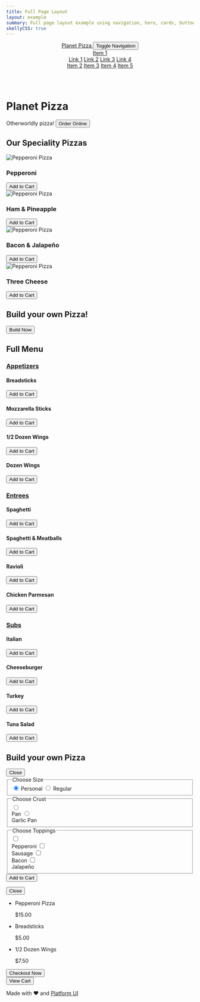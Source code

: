 ```yaml
---
title: Full Page Layout
layout: example
summary: Full page layout example using navigation, hero, cards, buttons, accordions, modals, and drawers.
skellyCSS: true
---
```



<header class="site-menu-wrapper px-3 background--black" style="height:100px">
  <a href="#" class="site-logo text--white text--size-lg flex h-100 flex flex--align-center">
    Planet Pizza
  </a>
  <button class="site-menu-mobile-action px-4 text--white">
    <span class="sr-only">Toggle Navigation</span>
    <i aria-hidden="true" focusable="false" class="pi-menu pi-xl"></i>
  </button>
  <nav class="site-menu text--white">
    <div class="dropdown">
      <a href="#" class="site-menu__item dropdown__trigger h-100">
        Item 1 
        <i class="ml-1 pi-angle-down" aria-hidden="true"></i>
      </a>
      <div class="dropdown__content">
        <a href="#" class="dropdown__content-item">Link 1</a>
        <a href="#" class="dropdown__content-item">Link 2</a>
        <a href="#" class="dropdown__content-item">Link 3</a>
        <a href="#" class="dropdown__content-item">Link 4</a>
      </div>
    </div>
    <a href="#" class="site-menu__item h-100">Item 2</a>
    <a href="#" class="site-menu__item h-100">Item 3</a>
    <a href="#" class="site-menu__item h-100">Item 4</a>
    <a href="#" class="site-menu__item h-100">Item 5</a>
  </nav>
</header>

<div
  class="background-image" 
  data-gradient-direction="to top"
  data-gradient-stop="transparent" 
  data-background-image="https://images.unsplash.com/photo-1590947132387-155cc02f3212?ixlib=rb-1.2.1&ixid=MnwxMjA3fDB8MHxwaG90by1wYWdlfHx8fGVufDB8fHx8&auto=format&fit=crop&w=1170&q=80">
    <div class="background--black-a80 text--center py-4">
      <h1 class="text--size-3xl text--white text--bold">Planet Pizza</h1>
      <span class="text--white flex flex--justify-center text--size-lg">Otherworldly pizza!</span>
      <button class="button button--salmon text--white button--lg my-4 hover-scale">
        <span class="flex flex--align-center">
        <i class='pi-touch mr-2'></i>
        Order Online
        </span>
      </button>
      <p class="m-0">
        <i class="pi-angle-down text--white text--size-xl" aria-hidden="true"></i>
      </p>
     </div>
</div>

<div class="block-container mx-5 mt-5 mb-3">
  <h2 class="text--bold">Our Speciality Pizzas</h2>
</div>

<div class="block-container cards mx-5 pb-4">
  <div class="block tablet-up-6 laptop-up-3 p-2">
    <div class="card hover-shadow hover-scale">
      <img class="card__image" src="https://images.unsplash.com/photo-1584782930699-383ed067a486?ixlib=rb-1.2.1&ixid=MnwxMjA3fDB8MHxwaG90by1wYWdlfHx8fGVufDB8fHx8&auto=format&fit=crop&w=880&q=80" alt="Pepperoni Pizza" />
      <div class="card__content">
        <h3>Pepperoni</h3>
        <p class="skeleton" data-lines="5" role="presentation"></p>
        <button class="button button--salmon text--white">Add to Cart</button>
      </div> 
    </div>
  </div>
  <div class="block tablet-up-6 laptop-up-3 p-2">
    <div class="card hover-shadow hover-scale">
      <img class="card__image" src="https://images.unsplash.com/photo-1584782930699-383ed067a486?ixlib=rb-1.2.1&ixid=MnwxMjA3fDB8MHxwaG90by1wYWdlfHx8fGVufDB8fHx8&auto=format&fit=crop&w=880&q=80" alt="Pepperoni Pizza" />
      <div class="card__content">
        <h3>Ham & Pineapple</h3>
        <p class="skeleton" data-lines="5" role="presentation"></p>
        <button class="button button--salmon text--white">Add to Cart</button>
      </div> 
    </div>
  </div>
  <div class="block tablet-up-6 laptop-up-3 p-2">
    <div class="card hover-shadow hover-scale">
      <img class="card__image" src="https://images.unsplash.com/photo-1584782930699-383ed067a486?ixlib=rb-1.2.1&ixid=MnwxMjA3fDB8MHxwaG90by1wYWdlfHx8fGVufDB8fHx8&auto=format&fit=crop&w=880&q=80" alt="Pepperoni Pizza" />
      <div class="card__content">
        <h3>Bacon & Jalapeño</h3>
        <p class="skeleton" data-lines="5" role="presentation"></p>
        <button class="button button--salmon text--white">Add to Cart</button>
      </div> 
    </div>
  </div>
  <div class="block tablet-up-6 laptop-up-3 p-2">
    <div class="card hover-shadow hover-scale">
      <img class="card__image" src="https://images.unsplash.com/photo-1584782930699-383ed067a486?ixlib=rb-1.2.1&ixid=MnwxMjA3fDB8MHxwaG90by1wYWdlfHx8fGVufDB8fHx8&auto=format&fit=crop&w=880&q=80" alt="Pepperoni Pizza" />
      <div class="card__content">
        <h3>Three Cheese</h3>
        <p class="skeleton" data-lines="5" role="presentation"></p>
        <button class="button button--salmon text--white">Add to Cart</button>
      </div> 
    </div>
  </div>
</div>

<div class="px-3 py-6 text--center background--black-a80">
  <div class="block-container flex--justify-center mx-5">
    <div class="block block-8 text-black">
      <h2 class="text--white text--bold">Build your own Pizza!</h2>
      <button class="button button--salmon text--white button--lg modal__open hover-scale" data-modal="default-modal">Build Now</button>
    </div>
  </div>
</div>

<div class="block-container mx-5 pt-5">
  <h2 class="text--bold">Full Menu</h2>
</div>
<div class="block-container mx-5 pb-4">
  <div class="accordion block-12">
    <a href="#" class="accordion__header px-2 py-2 flex--justify-between flex--align-center">
      <h3 class="m-0 p-0">Appetizers</h3>
      <i class="pi-angle-down accordion__icon text--size-lg"></i>
    </a>
    <div class="accordion__content">
      <div class="block-container">
        <div class="block tablet-up-6 laptop-up-3 p-2">
          <div class="card">
            <div class="card__content">
              <h4>Breadsticks</h4>
              <p class="skeleton" data-lines="5" role="presentation"></p>
              <button class="button button--salmon text--white">Add to Cart</button>
            </div> 
          </div>
        </div>
        <div class="block tablet-up-6 laptop-up-3 p-2">
          <div class="card">
            <div class="card__content">
              <h4>Mozzarella Sticks</h4>
              <p class="skeleton" data-lines="5" role="presentation"></p>
              <button class="button button--salmon text--white">Add to Cart</button>
            </div> 
          </div>
        </div>
        <div class="block tablet-up-6 laptop-up-3 p-2">
          <div class="card">
            <div class="card__content">
              <h4>1/2 Dozen Wings</h4>
              <p class="skeleton" data-lines="5" role="presentation"></p>
              <button class="button button--salmon text--white">Add to Cart</button>
            </div> 
          </div>
        </div>
        <div class="block tablet-up-6 laptop-up-3 p-2">
          <div class="card">
            <div class="card__content">
              <h4>Dozen Wings</h4>
              <p class="skeleton" data-lines="5" role="presentation"></p>
              <button class="button button--salmon text--white">Add to Cart</button>
            </div> 
          </div>
        </div>
      </div>
    </div>
  </div>
  <div class="accordion block-12">
    <a href="#" class="accordion__header px-2 py-2 flex--justify-between flex--align-center">
      <h3 class="m-0 p-0">Entrees</h3>
      <i class="pi-angle-down accordion__icon text--size-lg"></i>
    </a>
    <div class="accordion__content">
      <div class="block-container">
        <div class="block tablet-up-6 laptop-up-3 p-2">
          <div class="card">
            <div class="card__content">
              <h4>Spaghetti</h4>
              <p class="skeleton" data-lines="5" role="presentation"></p>
              <button class="button button--salmon text--white">Add to Cart</button>
            </div> 
          </div>
        </div>
        <div class="block tablet-up-6 laptop-up-3 p-2">
          <div class="card">
            <div class="card__content">
              <h4>Spaghetti & Meatballs</h4>
              <p class="skeleton" data-lines="5" role="presentation"></p>
              <button class="button button--salmon text--white">Add to Cart</button>
            </div> 
          </div>
        </div>
        <div class="block tablet-up-6 laptop-up-3 p-2">
          <div class="card">
            <div class="card__content">
              <h4>Ravioli</h4>
              <p class="skeleton" data-lines="5" role="presentation"></p>
              <button class="button button--salmon text--white">Add to Cart</button>
            </div> 
          </div>
        </div>
        <div class="block tablet-up-6 laptop-up-3 p-2">
          <div class="card">
            <div class="card__content">
              <h4>Chicken Parmesan</h4>
              <p class="skeleton" data-lines="5" role="presentation"></p>
              <button class="button button--salmon text--white">Add to Cart</button>
            </div> 
          </div>
        </div>
      </div>
    </div>
  </div>
  <div class="accordion block-12 mb-5">
    <a href="#" class="accordion__header px-2 py-2 flex--justify-between flex--align-center">
      <h3 class="m-0 p-0">Subs</h3>
      <i class="pi-angle-down accordion__icon text--size-lg"></i>
    </a>
    <div class="accordion__content">
      <div class="block-container">
        <div class="block tablet-up-6 laptop-up-3 p-2">
          <div class="card">
            <div class="card__content">
              <h4>Italian</h4>
              <p class="skeleton" data-lines="5" role="presentation"></p>
              <button class="button button--salmon text--white">Add to Cart</button>
            </div> 
          </div>
        </div>
        <div class="block tablet-up-6 laptop-up-3 p-2">
          <div class="card">
            <div class="card__content">
              <h4>Cheeseburger</h4>
              <p class="skeleton" data-lines="5" role="presentation"></p>
              <button class="button button--salmon text--white">Add to Cart</button>
            </div> 
          </div>
        </div>
        <div class="block tablet-up-6 laptop-up-3 p-2">
          <div class="card">
            <div class="card__content">
              <h4>Turkey</h4>
              <p class="skeleton" data-lines="5" role="presentation"></p>
              <button class="button button--salmon text--white">Add to Cart</button>
            </div> 
          </div>
        </div>
        <div class="block tablet-up-6 laptop-up-3 p-2">
          <div class="card">
            <div class="card__content">
              <h4>Tuna Salad</h4>
              <p class="skeleton" data-lines="5" role="presentation"></p>
              <button class="button button--salmon text--white">Add to Cart</button>
            </div> 
          </div>
        </div>
      </div>
    </div>
  </div>
</div>

<div id="default-modal" class="modal modal--closed">
  <div class="modal__inner">
    <div class="modal__header background--white">
      <h2 class="text--bold">Build your own Pizza</h2>
      <button class="button button--salmon text--white modal__close" data-modal="default-modal">
        Close 
        <i class="pi-times"></i>
      </button>
    </div>
    <div class="modal__content">
      <form action="" class="form">
        <div class="block-container mb-4">
          <fieldset class="pui-form__field block-4">
            <legend>Choose Size</legend>
            <div class="pui-toggle">
              <input id="Tall-2" type="radio" checked name="height">
              <label for="Tall-2">
                <i class='pi-check pi-heavy'></i> Personal
              </label>
              <input id="Short-2" type="radio" name="height">
              <label for="Short-2">
                <i class='pi-check pi-heavy'></i> Regular
              </label>
            </div>
          </fieldset>
        </div>
        <div class="block-container mb-4">
          <fieldset class="form__field">
            <legend>Choose Crust</legend>
            <div class="form__option-group">
              <input id="choose-small" type="radio" name="choose-one">
              <label for="choose-small">
                <div class="input-icons">
                  <i class='pi-circle pi-lg'></i>
                  <i class='pi-circle-solid'></i>
                </div>
                Pan
              </label>
              <input id="choose-bigger" type="radio" name="choose-one">
              <label for="choose-bigger">
                <div class="input-icons">
                  <i class='pi-circle pi-lg'></i>
                  <i class='pi-circle-solid'></i>
                </div>
                Garlic Pan
              </label>
            </div>
          </fieldset>
        </div>
        <div class="block-container mb-4">
          <fieldset class="form__field">
            <legend>Choose Toppings</legend>
            <div class="form__option-group">
              <input id="choose-this-one" type="checkbox">
              <label for="choose-this-one">
                <div class="input-icons">
                  <i class='pi-circle pi-lg'></i>
                  <i class='pi-check pi-heavy'></i>
                </div>
                Pepperoni
              </label>
              <input id="choose-that-one" type="checkbox">
              <label for="choose-that-one">
                <div class="input-icons">
                  <i class='pi-circle pi-lg'></i>
                  <i class='pi-check pi-heavy'></i>
                </div>
                Sausage
              </label>
              <input id="choose-that-one-2" type="checkbox">
              <label for="choose-that-one-2">
                <div class="input-icons">
                  <i class='pi-circle pi-lg'></i>
                  <i class='pi-check pi-heavy'></i>
                </div>
                Bacon
              </label>
              <input id="choose-that-one-3" type="checkbox">
              <label for="choose-that-one-3">
                <div class="input-icons">
                  <i class='pi-circle pi-lg'></i>
                  <i class='pi-check pi-heavy'></i>
                </div>
                Jalapeño
              </label>
            </div>
          </fieldset>
        </div>
        <div class="block-container">
          <button class="button button--salmon text--white mb-2">Add to Cart</button>
        </div>
      </form>
    </div>
  </div>
</div>

<div id="right" class="drawer drawer--closed drawer-right">
  <div class="drawer__inner">
    <div class="drawer__content">
      <div class="flex flex--justify-end">
      <button class="button button--salmon text--white drawer__close" data-drawer="right">
        Close 
        <i class="pi-times"></i>
      </button>
      </div>
      <ul class="list my-4">
        <li class="flex">
          <i class="pi-check mr-3 text--size-md"></i> 
          <p class="border-b border--color-lighter pb-2 mb-0 flex--grow">Pepperoni Pizza</p>
          <p>$15.00</p>
        </li>
        <li class="flex">
          <i class="pi-check mr-3 text--size-md"></i> 
          <p class="border-b border--color-lighter pb-2 mb-0 flex--grow">Breadsticks</p>
          <p>$5.00</p>
        </li>
        <li class="flex">
          <i class="pi-check mr-3 text--size-md"></i> 
          <p class="border-b border--color-lighter pb-2 mb-0 flex--grow">1/2 Dozen Wings</p>
          <p>$7.50</p>
        </li>
      </ul>
      <button class="button button--salmon text--white button--lg hover-scale">Checkout Now</button>
    </div>
  </div>
</div>

<div class="pos-fix pin-right pin-bottom p-4">
<button class="button button--salmon text--white button--lg drawer__open hover-scale" data-drawer="right">
  <i class='pi-tag mr-2'></i>
  View Cart
</button>
</div>

<footer class="px-3 py-4">
  <div class="block-container">
    <div class="block block-12 flex flex--column flex--justify-center flex--align-center">
      <p>Made with <span class="text--negative">&hearts;</span> and <a href="{{ .Site.Params.pui_url }}">Platform UI</a></p>
    </div>
  </div>
</footer>